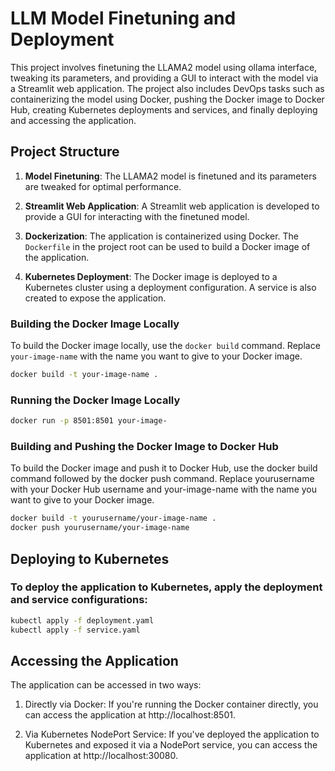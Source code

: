 # LLM Model Finetuning and Deployment

This project involves finetuning the LLAMA2 model using ollama interface, tweaking its parameters, and providing a GUI to interact with the model via a Streamlit web application. The project also includes DevOps tasks such as containerizing the model using Docker, pushing the Docker image to Docker Hub, creating Kubernetes deployments and services, and finally deploying and accessing the application.

## Project Structure

1. **Model Finetuning**: The LLAMA2 model is finetuned and its parameters are tweaked for optimal performance.

2. **Streamlit Web Application**: A Streamlit web application is developed to provide a GUI for interacting with the finetuned model.

3. **Dockerization**: The application is containerized using Docker. The `Dockerfile` in the project root can be used to build a Docker image of the application.

4. **Kubernetes Deployment**: The Docker image is deployed to a Kubernetes cluster using a deployment configuration. A service is also created to expose the application.

### Building the Docker Image Locally

To build the Docker image locally, use the `docker build` command. Replace `your-image-name` with the name you want to give to your Docker image.

```bash
docker build -t your-image-name .
```

### Running the Docker Image Locally

```bash
docker run -p 8501:8501 your-image-
```

### Building and Pushing the Docker Image to Docker Hub

To build the Docker image and push it to Docker Hub, use the docker build command followed by the docker push command. Replace yourusername with your Docker Hub username and your-image-name with the name you want to give to your Docker image.

```bash
docker build -t yourusername/your-image-name .
docker push yourusername/your-image-name
```

## Deploying to Kubernetes

### To deploy the application to Kubernetes, apply the deployment and service configurations:

```bash
kubectl apply -f deployment.yaml
kubectl apply -f service.yaml
```

## Accessing the Application

The application can be accessed in two ways:

1. Directly via Docker: If you're running the Docker container directly, you can access the application at http://localhost:8501.

2. Via Kubernetes NodePort Service: If you've deployed the application to Kubernetes and exposed it via a NodePort service, you can access the application at http://localhost:30080.
